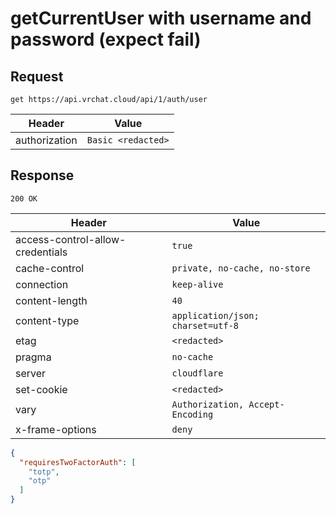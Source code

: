# getCurrentUser with username and password (expect fail)

## Request
`get https://api.vrchat.cloud/api/1/auth/user`

| Header | Value |
| ------ | ----- |
| authorization | `Basic <redacted>` |


## Response
`200 OK`

| Header | Value |
| ------ | ----- |
| access-control-allow-credentials | `true` |
| cache-control | `private, no-cache, no-store` |
| connection | `keep-alive` |
| content-length | `40` |
| content-type | `application/json; charset=utf-8` |
| etag | `<redacted>` |
| pragma | `no-cache` |
| server | `cloudflare` |
| set-cookie | `<redacted>` |
| vary | `Authorization, Accept-Encoding` |
| x-frame-options | `deny` |

```json
{
  "requiresTwoFactorAuth": [
    "totp",
    "otp"
  ]
}
```
